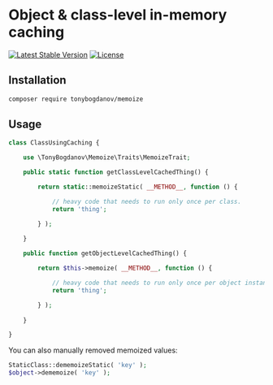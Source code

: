# Object & class-level in-memory caching

[![Latest Stable Version](https://poser.pugx.org/tonybogdanov/memoize/v/stable)](https://packagist.org/packages/tonybogdanov/memoize)
[![License](https://poser.pugx.org/tonybogdanov/memoize/license)](https://packagist.org/packages/tonybogdanov/memoize)

## Installation

```bash
composer require tonybogdanov/memoize
```

## Usage

```php
class ClassUsingCaching {

    use \TonyBogdanov\Memoize\Traits\MemoizeTrait;

    public static function getClassLevelCachedThing() {

        return static::memoizeStatic( __METHOD__, function () {

            // heavy code that needs to run only once per class.
            return 'thing';

        } );
    
    }

    public function getObjectLevelCachedThing() {

        return $this->memoize( __METHOD__, function () {

            // heavy code that needs to run only once per object instance.
            return 'thing';

        } );
    
    }

}
```

You can also manually removed memoized values:

```php
StaticClass::dememoizeStatic( 'key' );
$object->dememoize( 'key' );
```
